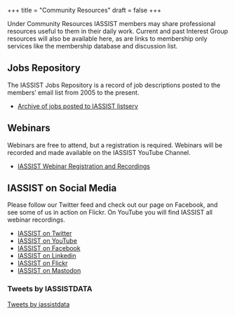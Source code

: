 +++
title = "Community Resources"
draft = false
+++

Under Community Resources IASSIST members may share professional resources useful to them in their daily work. Current and past Interest Group resources will also be available here, as are links to membership only services like the membership database and discussion list. 

## Jobs Repository

The IASSIST Jobs Repository is a record of job descriptions posted to the members’ email list from 2005 to the present.

- [Archive of jobs posted to IASSIST listserv](/jobs-repository/)

## Webinars

Webinars are free to attend, but a registration is required. Webinars will be recorded and made available on the IASSIST YouTube Channel.

- [IASSIST Webinar Registration and Recordings](/community/iassist-webinars/)

## IASSIST on Social Media

Please follow our Twitter feed and check out our page on Facebook, and see some of us in action on Flickr. On YouTube you will find IASSIST all webinar recordings. 


- [IASSIST on Twitter](https://twitter.com/iassistdata)
- [IASSIST on YouTube](https://www.youtube.com/channel/UC315efmsReDcFbWHpWBmb9g)
- [IASSIST on Facebook](https://www.facebook.com/iassistdata/)
- [IASSIST on Linkedin](https://www.linkedin.com/groups/113890/)
- [IASSIST on Flickr](http://www.flickr.com/search/?w=all&amp;q=iassist&amp;m=text)
- [IASSIST on Mastodon](https://mastodon.social/@iassistdata)

### Tweets by IASSISTDATA

<a class="twitter-timeline" data-width="450" data-height="600" href="https://twitter.com/iassistdata?ref_src=twsrc%5Etfw">Tweets by iassistdata</a> <script async src="https://platform.twitter.com/widgets.js" charset="utf-8"></script> 

<!-- #### Below are the pages that are currently listed under "Community". -->